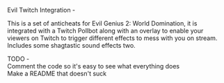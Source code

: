 Evil Twitch Integration -

This is a set of anticheats for Evil Genius 2: World Domination, it is integrated with a Twitch Pollbot along with an overlay to enable your viewers on Twitch to trigger different effects to mess with you on stream. Includes some shagtastic sound effects two.  
  
TODO -  
Comment the code so it's easy to see what everything does  
Make a README that doesn't suck
